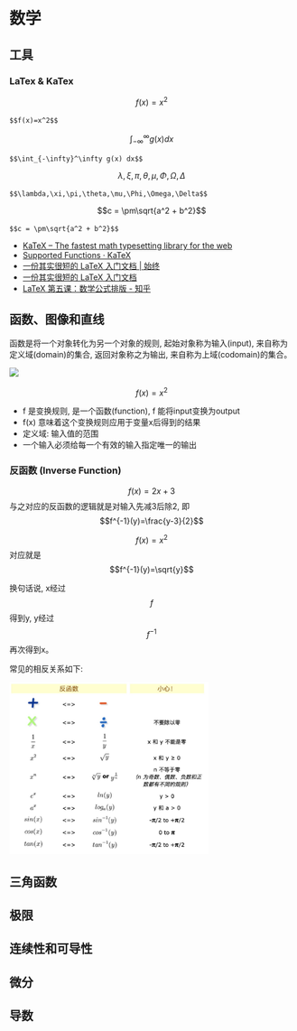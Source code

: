# 数学

## 工具

### LaTex & KaTex

$$f(x)=x^2$$

`$$f(x)=x^2$$`

$$\int_{-\infty}^\infty g(x) dx$$

`$$\int_{-\infty}^\infty g(x) dx$$`

$$\lambda,\xi,\pi,\theta,\mu,\Phi,\Omega,\Delta$$

`$$\lambda,\xi,\pi,\theta,\mu,\Phi,\Omega,\Delta$$`

$$c = \pm\sqrt{a^2 + b^2}$$

`$$c = \pm\sqrt{a^2 + b^2}$$`

- [KaTeX – The fastest math typesetting library for the web](https://katex.org)
- [Supported Functions · KaTeX](https://katex.org/docs/supported.html)
- [一份其实很短的 LaTeX 入门文档 | 始终](https://liam.page/2014/09/08/latex-introduction/)
- [一份其实很短的 LaTeX 入门文档](https://www.kancloud.cn/thinkphp/latex/41802)
- [LaTeX 第五课：数学公式排版 - 知乎](https://zhuanlan.zhihu.com/p/24502400)

## 函数、图像和直线

函数是将一个对象转化为另一个对象的规则, 起始对象称为输入(input), 来自称为定义域(domain)的集合, 返回对象称之为输出, 来自称为上域(codomain)的集合。

![](https://www.mathsisfun.com/sets/images/range-domain-graph.svg)

$$f(x)=x^2$$
- f 是变换规则, 是一个函数(function), f 能将input变换为output
- f(x) 意味着这个变换规则应用于变量x后得到的结果
- 定义域: 输入值的范围
- 一个输入必须给每一个有效的输入指定唯一的输出

### 反函数 (Inverse Function)

$$f(x)=2x+3$$ 与之对应的反函数的逻辑就是对输入先减3后除2, 即 $$f^{-1}(y)=\frac{y-3}{2}$$

$$f(x)=x^2$$ 对应就是 $$f^{-1}(y)=\sqrt{y}$$

换句话说, x经过$$f$$得到y, y经过$$f^{-1}$$再次得到x。

常见的相反关系如下:

<img src="inverse.jpg" width="70%" />

## 三角函数

## 极限

## 连续性和可导性

## 微分

## 导数